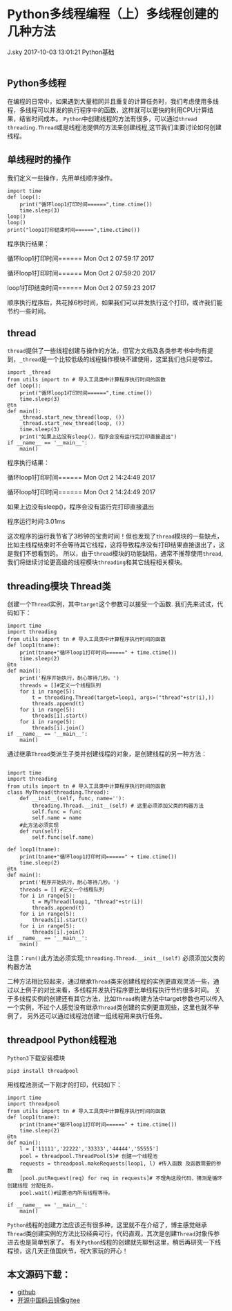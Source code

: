 <div class="blog-article">
<h1 class="title">Python多线程编程（上）多线程创建的几种方法</h1>
<span class="author">J.sky</span>
<span class="time">2017-10-03 13:01:21</span>
<span class="tag">Python基础</span>
</div>
</br>

## Python多线程
在编程的日常中，如果遇到大量相同并且重复的计算任务时，我们考虑使用多线程，多线程可以并发的执行程序中的函数，这样就可以更快的利用CPU计算结果，结省时间成本。
`Python`中创建线程的方法有很多，可以通过`thread threading.Thread`或是线程池提供的方法来创建线程,这节我们主要讨论如何创建线程。

## 单线程时的操作

我们定义一些操作，先用单线顺序操作。


<pre><code class="python">import time
def loop():
    print("循环loop1打印时间======",time.ctime())
    time.sleep(3)   
loop()
loop()
print("loop1打印结束时间======",time.ctime())
</code></pre>

程序执行结果：

循环loop1打印时间====== Mon Oct  2 07:59:17 2017

循环loop1打印时间====== Mon Oct  2 07:59:20 2017

loop1打印结束时间====== Mon Oct  2 07:59:23 2017

顺序执行程序后，共花掉6秒时间，如果我们可以并发执行这个打印，或许我们能节约一些时间。

## thread

`thread`提供了一些线程创建与操作的方法，但官方文档及各类参考书中均有提到，`_thread`是一个比较低级的线程操作模块不建使用，这里我们也只是带过。

<pre><code class="python">import _thread
from utils import tn # 导入工具类中计算程序执行时间的函数
def loop():
    print("循环loop1打印时间======",time.ctime())
    time.sleep(3)  
@tn
def main():
    _thread.start_new_thread(loop, ())
    _thread.start_new_thread(loop, ())
    time.sleep(3)
    print("如果上边没有sleep()，程序会没有运行完打印直接退出")
if __name__ == '__main__':
    main()
</code></pre>

程序执行结果：

循环loop1打印时间====== Mon Oct  2 14:24:49 2017

循环loop1打印时间====== Mon Oct  2 14:24:49 2017

如果上边没有sleep()，程序会没有运行完打印直接退出

程序运行时间:3.01ms

这次程序的运行我节省了3秒钟的宝贵时间！但也发现了`thread`模块的一些缺点，比如主线程结束时不会等待其它线程，这将导致程序没有打印结果直接退出了，这是我们不想看到的。
所以，由于`thread`模块的功能缺陷，通常不推荐使用`thread`,我们将继续讨论更高级的线程模块`threading`和其它线程相关模块。


## threading模块 Thread类

创建一个`Thread`实例，其中`target`这个参数可以接受一个函数.
我们先来试试，代码如下：

<pre><code class="python">import time
import threading
from utils import tn # 导入工具类中计算程序执行时间的函数
def loop1(tname):
    print(tname+"循环loop1打印时间======" + time.ctime())
    time.sleep(2)
@tn
def main():
    print('程序开始执行，耐心等待几秒。')
    threads = []#定义一个线程队列
    for i in range(5):
        t = threading.Thread(target=loop1, args=("thread"+str(i),))
        threads.append(t)
    for i in range(5):
        threads[i].start()
    for i in range(5):
        threads[i].join()
if __name__ == '__main__':
    main()
</code></pre>

通过继承`Thread`类派生子类并创建线程的对象，是创建线程的另一种方法：

<pre><code class="python">
import time
import threading
from utils import tn # 导入工具类中计算程序执行时间的函数
class MyThread(threading.Thread):
    def __init__(self, func, name=''):
        threading.Thread.__init__(self) # 这里必须添加父类的构器方法
        self.func = func
        self.name = name
    #此方法必须实现
    def run(self):
        self.func(self.name)

def loop1(tname):
    print(tname+"循环loop1打印时间======" + time.ctime())
    time.sleep(2)
@tn
def main():
    print('程序开始执行，耐心等待几秒。')
    threads = [] #定义一个线程队列
    for i in range(5):
        t = MyThread(loop1, "thread"+str(i))
        threads.append(t)
    for i in range(5):
        threads[i].start()
    for i in range(5):
        threads[i].join()
if __name__ == '__main__':
    main()
</code></pre>

注意：`run()`此方法必须实现;`threading.Thread.__init__(self)` 必须添加父类的构器方法

二种方法相比较起来，通过继承`Thread`类来创建线程的实例更直观灵活一些，通过以上例子的对比来看，多线程并发执行程序要比单线程执行节约很多时间。
关于多线程实例的创建还有其它方法，比如`Thread`构建方法中target参数也可以传入一个实例，不过个人感觉没有继承`Thread`类创建的实例更直观些，这里也就不举例了，
另外还可以通过线程池创建一组线程用来执行任务。

## threadpool Python线程池

`Python3`下载安装模块

    pip3 install threadpool

用线程池测试一下刚才的打印，代码如下：

<pre><code class="python">import time
import threadpool
from utils import tn # 导入工具类中计算程序执行时间的函数
def loop1(tname):
    print(tname+"循环loop1打印时间======" + time.ctime())
    time.sleep(2)
@tn
def main():
    l = ['11111','22222','33333','44444','55555']
    pool = threadpool.ThreadPool(5)# 创建一个线程池
    requests = threadpool.makeRequests(loop1, l) #传入函数 及函数需要的参数
    [pool.putRequest(req) for req in requests]# 不理角这段代码，猜测是循环创建线程 分配任务。
    pool.wait()#设置池内所有线程等待。

if __name__ == '__main__':
    main()
</code></pre>


`Python`线程的创建方法应该还有很多种，这里就不在介绍了，博主感觉继承`Thread`类创建实例的方法比较经典可行，代码直观，其次是创建`Thread`对象传参进去也是简单到家了。
有关`Python`线程的创建就先聊到这里，稍后再研究一下线程锁，这几天正值国庆节，祝大家玩的开心！

## 本文源码下载：

+ [github](https://github.com/bosichong/17python.com/tree/master/thread)
+ [开源中国码云镜像gitee](https://gitee.com/J_Sky/17python.com/tree/master/thread)